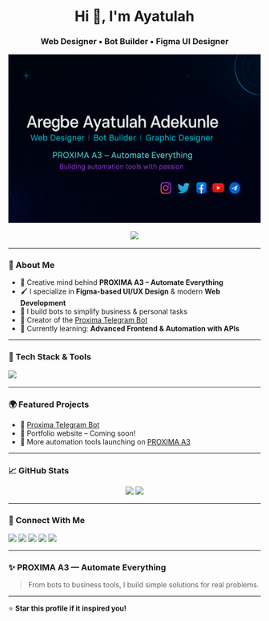 <h1 align="center">Hi 👋, I'm Ayatulah</h1>
<h3 align="center">Web Designer • Bot Builder • Figma UI Designer</h3>

<p align="center">
  <img src="banner.png" alt="Proxima A3 Banner" />
</p>

<p align="center">
  <img src="https://readme-typing-svg.demolab.com?font=Fira+Code&weight=600&size=22&pause=1000&color=00F7FF&center=true&vCenter=true&width=435&lines=Welcome+to+my+GitHub!;I+Design+with+Figma.;I+Build+Bots+and+Business+Tools.;Let's+Automate+Everything!" />
</p>

---

### 🚀 About Me

- 🧠 Creative mind behind **PROXIMA A3 – Automate Everything**
- 🖌️ I specialize in **Figma-based UI/UX Design** & modern **Web Development**
- 🤖 I build bots to simplify business & personal tasks  
- 📲 Creator of the [Proxima Telegram Bot](https://t.me/PstonerBot)
- 🎯 Currently learning: **Advanced Frontend & Automation with APIs**

---

### 🔧 Tech Stack & Tools

<p>
  <img src="https://skillicons.dev/icons?i=html,css,js,python,figma,github,flask,vscode,sqlite" />
</p>

---

### 🌍 Featured Projects

- 🤖 [Proxima Telegram Bot](https://t.me/PstonerBot)
- 💼 Portfolio website – Coming soon!
- 🧰 More automation tools launching on [PROXIMA A3](https://instagram.com/proximaa3graphics)

---

### 📈 GitHub Stats

<p align="center">
  <img src="https://github-readme-stats.vercel.app/api?username=stoner1238&show_icons=true&theme=tokyonight" />
  <img src="https://github-readme-streak-stats.herokuapp.com/?user=stoner1238&theme=tokyonight" />
</p>

---

### 📲 Connect With Me

<p align="left">
  <a href="https://facebook.com/ayatulah.aregbe" target="_blank"><img src="https://img.shields.io/badge/Facebook-%231877F2.svg?&style=for-the-badge&logo=facebook&logoColor=white"/></a>
  <a href="https://twitter.com/proximaa3" target="_blank"><img src="https://img.shields.io/badge/Twitter-%231DA1F2.svg?&style=for-the-badge&logo=twitter&logoColor=white"/></a>
  <a href="https://instagram.com/proximaa3graphics" target="_blank"><img src="https://img.shields.io/badge/Instagram-%23E4405F.svg?&style=for-the-badge&logo=instagram&logoColor=white"/></a>
  <a href="https://www.linkedin.com/in/aregbe-adekunle-7265b3361" target="_blank"><img src="https://img.shields.io/badge/LinkedIn-%230077B5.svg?&style=for-the-badge&logo=linkedin&logoColor=white"/></a>
  <a href="https://youtube.com/@proxima_a3" target="_blank"><img src="https://img.shields.io/badge/YouTube-%23FF0000.svg?&style=for-the-badge&logo=youtube&logoColor=white"/></a>
</p>

---

### ✨ PROXIMA A3 — Automate Everything

> From bots to business tools, I build simple solutions for real problems.

---

⭐️ **Star this profile if it inspired you!**
